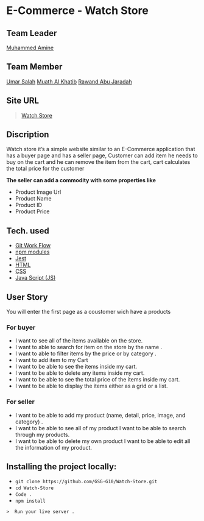 # E-Commerce - Watch Store
## Team Leader
[Muhammed Amine](https://github.com/Mu7ammadAbed)
## Team Member
[Umar Salah](https://github.com/umarsalah) 
[Muath Al Khatib](https://github.com/muath-khatib)
[Rawand Abu Jaradah](https://github.com/rawand1998)
##  Site URL
> [Watch Store](https://gsg-g10.github.io/Watch-Store/)
## Discription
Watch store it’s a simple website similar to an E-Commerce application that has a buyer page and has a seller page, 
 Customer can add item he needs to buy on the cart and he can remove the item from the cart,
cart calculates the total price for the customer

 **The seller can add a commodity with some properties like**
* Product Image Url
* Product Name
* Product ID
* Product Price
    
## Tech. used
* [Git Work Flow]()
* [npm modules]()
* [Jest]()
* [HTML]()
* [CSS]()
* [Java Script (JS)]()


## User Story
You will enter the first page as a coustomer wich have a products 
### For buyer
 * I want to see all of the items available on the store.
 * I want to able to search for item on the store by the name .
 * I want to able to filter items by the price or by category .
 * I want to add item to my Cart
 *  I want to be able to see the items inside my cart.
 * I want to be able to delete any items inside my cart.
 * I want to be able to see the total price of the items inside my cart.
 * I want to be able to display the items either as a grid or a list.

### For seller
 * I want to be able to add my product (name, detail, price, image, and category) .
*  I want to be able to see all of my product I want to be able to search through my products. 
*  I want to be able to delete my own product I want to be able to edit all the information of my product.

## Installing the project locally:
* ```git clone https://github.com/GSG-G10/Watch-Store.git```
* ```cd Watch-Store```
* ```Code . ```
* ```npm install```
```
>  Run your live server . 
```
